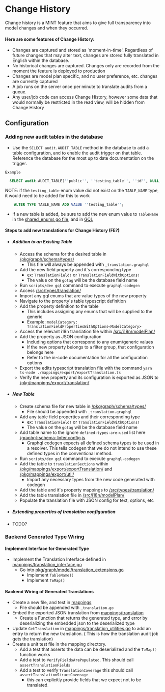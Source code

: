 # Change History

Change history is a MINT feature that aims to give full transparency into model changes and when they occurred.

#### Here are some features of Change History:

- Changes are captured and stored as 'moment-in-time'.  Regardless of future changes that may alter text, changes are stored fully translated in English within the database.
- No historical changes are captured.  Changes only are recorded from the moment the feature is deployed to production
- Changes are model plan specific, and no user preference, etc. changes are currently captured
- A job runs on the server once per minute to translate audits from a queue.
- Any user/job code can access Change History, however some data that would normally be restricted in the read view, will be hidden from Change History

## Configuration
### Adding new audit tables in the database
- Use the `SELECT audit.AUDIT_TABLE` method in the database to add a table configuration, and to enable the audit trigger on that table. Reference the database for the most up to date documentation on the trigger.

`Example`
```SQL
  SELECT audit.AUDIT_TABLE(''public'', ''testing_table'', ''id'', NULL, ''{created_by,created_dts,modified_by,modified_dts}''::TEXT[], ''{*,id}''::TEXT[])
```
 
  NOTE: if the `testing_table` enum value did not exist on the `TABLE_NAME` type, it would need to be added for this to work
```SQL
    ALTER TYPE TABLE_NAME ADD VALUE ''testing_table'';
```

- If a new table is added, be sure to add the new enum value to `TableName` in the [shared_enums go file](../pkg/models/shared_enums.go), and in [GQL](../pkg/graph/schema/types/shared_enums.graphql)

#### Steps to add new translations for Change History (FE?)

- ##### Addition to an Existing Table

  - Access the schema for the desired table in [/pkg/graph/schema/types/](../pkg/graph/schema/types/)
    - This file will always be appended with `_translation.graphql`
  - Add the new field property and it's corresponding type
    - ex: `TranslationField!` or `TranslationFieldWithOptions!`
    - The value on the `gotag` will be the database field name
  - Run `scripts/dev gql` command to execute `graphql-codegen`
  - Access [/src/types/translation/](../src/types/translation.ts)
  - Import any gql enums that are value types of the new property
  - Navigate to the property's table typescript definition
  - Add the property definition to the table
    - This includes assigning any enums that will be supplied to the generic
    - Example: `modelCategory: TranslationFieldPropertiesWithOptions<ModelCategory>`
  - Access the relevant i18n translation file within [/src/i18n/modelPlan/](../src/i18n/modelPlan)
  - Add the property as JSON configuration
    - Including options that correspond to any enum/generic values
    - If the new property belongs to a filter group, that configuration belongs here
    - Refer to the in-code documentation for all the configuration options
  - Export the edits typescript translation file with the command `yarn ts-node ./mappings/export/exportTranslation.ts`
  - Verify the new property and its configuration is exported as JSON to [/pkg/mappings/export/translation/](../pkg/mappings/export/translation/)

- ##### New Table

  - Create schema file for new table in [/pkg/graph/schema/types/](../pkg/graph/schema/types/)
    - File should be appended with `_translation.graphql`
  - Add any table field properties and their corresponding type
    - ex: `TranslationField!` or `TranslationFieldWithOptions!`
    - The value on the `gotag` will be the database field name
  - Add table name to the ignore `defined-types-are-used` list here [/graphql-schema-linter.config.js](../graphql-schema-linter.config.js)
    - Graphql codegen expects all defined schema types to be used in a resolver.  This tells codegen that we do not intend to use these defined types in the conventional method.
   - Run `scripts/dev gql` command to execute `graphql-codegen`
   - Add the table to `translationSections` within [/pkg/mappings/export/exportTranslation/](../pkg/mappings/export/exportTranslation/) and [/pkg/mappings/export/util/](../pkg/mappings/export/util/)
     - Import any necessary types from the new code generated with codegen
   - Add the table and it's property mappings to [/src/types/translation/](../src/types/translation.ts)
   - Add the table translation file in [/src/i18n/modelPlan/](../src/i18n/modelPlan)
   - Populate the translation file with JSON config for text, options, etc


- ##### Extending properties of translation configuration
 - TODO?
 


 ### Backend Generated Type Wiring
  #### Implement Interface for Generated Type
  - Implement the Translation Interface defined in [mappings/translation_interface.go](../mappings/translation_interface.go)
    - Go into [pkg/graph/model/translation_extensions.go](../pkg/graph/model/translation_extensions.go)
      - Implement `TableName()`
      - Implement `ToMap()`

#### Backend Wiring of Generated Translations
  
  - Create a new file, and test in [mappings](../mappings/)
      - File should be appended with `_translation.go`
  - Embed the exported JSON translation from [mappings/translation](../mappings/translation/)
    - Create a Function that returns the generated type, and error by deserializing the embedded json to the deserialized type
  - Update `GetTranslation` in [mappings/translation_utilities.go](../mappings/translation_utilities.go) to add an entry to return the new translation. ( This is how the translation audit job gets the translation)
  - Create a unit test file in the mapping directory. 
     - Add a test that asserts the data can be deserialized and the `ToMap()` function works
     - Add a test to `VerifyFieldsArePopulated`. This should call `assertTranslationFields`
     - Add a test to verify `TranslationCoverage` this should call `assertTranslationStructCoverage`
         - this can explicitly provide fields that we expect not to be translated.
